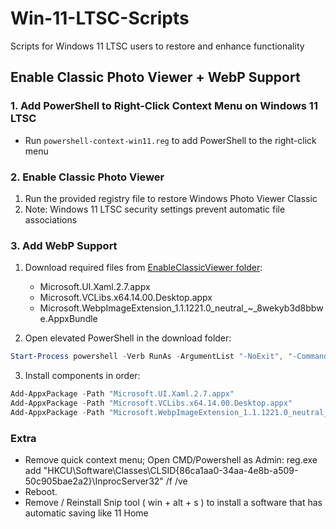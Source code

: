 # Win-11-LTSC-Scripts
Scripts for Windows 11 LTSC users to restore and enhance functionality

## Enable Classic Photo Viewer + WebP Support

### 1. Add PowerShell to Right-Click Context Menu on Windows 11 LTSC
- Run `powershell-context-win11.reg` to add PowerShell to the right-click menu

### 2. Enable Classic Photo Viewer
1. Run the provided registry file to restore Windows Photo Viewer Classic
2. Note: Windows 11 LTSC security settings prevent automatic file associations

### 3. Add WebP Support
1. Download required files from [EnableClassicViewer folder](https://github.com/captainzero93/Win-11-LTSC-Scripts/tree/main/EnableClassicViewer):
   - Microsoft.UI.Xaml.2.7.appx
   - Microsoft.VCLibs.x64.14.00.Desktop.appx
   - Microsoft.WebpImageExtension_1.1.1221.0_neutral_~_8wekyb3d8bbwe.AppxBundle

2. Open elevated PowerShell in the download folder:
```powershell
Start-Process powershell -Verb RunAs -ArgumentList "-NoExit", "-Command cd '$PWD'"
```

3. Install components in order:
```powershell
Add-AppxPackage -Path "Microsoft.UI.Xaml.2.7.appx"
Add-AppxPackage -Path "Microsoft.VCLibs.x64.14.00.Desktop.appx"
Add-AppxPackage -Path "Microsoft.WebpImageExtension_1.1.1221.0_neutral_~_8wekyb3d8bbwe.AppxBundle"
```

### Extra
- Remove quick context menu; Open CMD/Powershell as Admin: reg.exe add "HKCU\Software\Classes\CLSID\{86ca1aa0-34aa-4e8b-a509-50c905bae2a2}\InprocServer32" /f /ve
- Reboot.
- Remove / Reinstall Snip tool ( win + alt + s ) to install a software that has automatic saving like 11 Home

  
